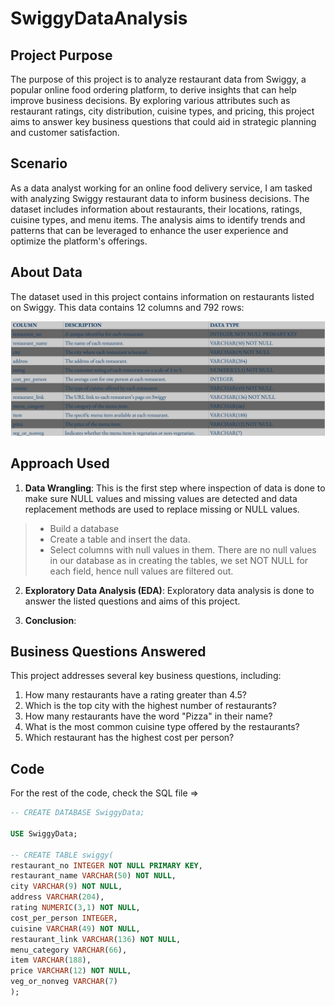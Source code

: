 # SwiggyDataAnalysis

## Project Purpose
The purpose of this project is to analyze restaurant data from Swiggy, a popular online food ordering platform, to derive insights that can help improve business decisions. By exploring various attributes such as restaurant ratings, city distribution, cuisine types, and pricing, this project aims to answer key business questions that could aid in strategic planning and customer satisfaction.

## Scenario

As a data analyst working for an online food delivery service, I am tasked with analyzing Swiggy restaurant data to inform business decisions. The dataset includes information about restaurants, their locations, ratings, cuisine types, and menu items. The analysis aims to identify trends and patterns that can be leveraged to enhance the user experience and optimize the platform's offerings.

## About Data

The dataset used in this project contains information on restaurants listed on Swiggy. This data contains 12 columns and 792 rows:

![Alt text](https://github.com/OlanikeCJ/SwiggyDataAnalysis/blob/main/Untitled%20spreadsheet%20-%20Sheet1_page-0001.jpg
)

## Approach Used

1. **Data Wrangling**: This is the first step where inspection of data is done to make sure NULL values and missing values are detected and data replacement methods are used to replace missing or NULL values.
> * Build a database
> * Create a table and insert the data.
> * Select columns with null values in them. There are no null values in our database as in creating the tables, we set NOT NULL for each field, hence null values are filtered out.

2. **Exploratory Data Analysis (EDA)**: Exploratory data analysis is done to answer the listed questions and aims of this project.

3. **Conclusion**:

## Business Questions Answered

This project addresses several key business questions, including:

1. How many restaurants have a rating greater than 4.5?
2. Which is the top city with the highest number of restaurants?
3. How many restaurants have the word "Pizza" in their name?
4. What is the most common cuisine type offered by the restaurants?
5. Which restaurant has the highest cost per person?

## Code
For the rest of the code, check the SQL file => 
```sql
-- CREATE DATABASE SwiggyData;

USE SwiggyData;

-- CREATE TABLE swiggy(
restaurant_no INTEGER NOT NULL PRIMARY KEY,
restaurant_name VARCHAR(50) NOT NULL,
city VARCHAR(9) NOT NULL,
address VARCHAR(204),
rating NUMERIC(3,1) NOT NULL,
cost_per_person INTEGER,
cuisine VARCHAR(49) NOT NULL,
restaurant_link VARCHAR(136) NOT NULL,
menu_category VARCHAR(66),
item VARCHAR(188),
price VARCHAR(12) NOT NULL,
veg_or_nonveg VARCHAR(7)
);
```
